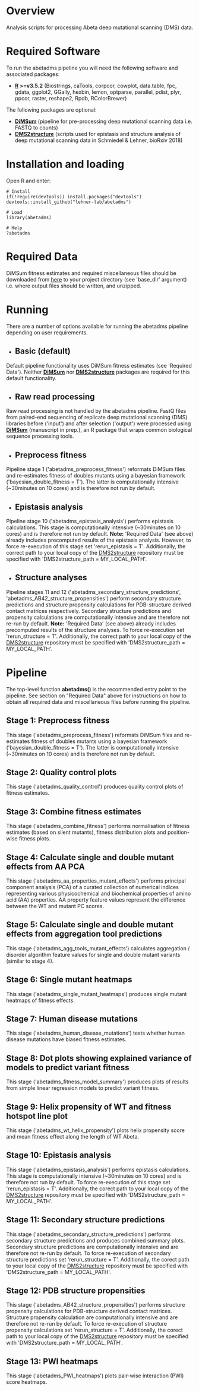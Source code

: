 # Overview

Analysis scripts for processing Abeta deep mutational scanning (DMS) data.

# Required Software

To run the abetadms pipeline you will need the following software and associated packages:

* **[R](https://www.r-project.org/) >=v3.5.2** (Biostrings, caTools, corpcor, cowplot, data.table, fpc, gdata, ggplot2, GGally, hexbin, lemon, optparse, parallel, pdist, plyr, ppcor, raster, reshape2, Rpdb, RColorBrewer)

The following packages are optional:

* **[DiMSum](https://github.com/lehner-lab/DiMSum)** (pipeline for pre-processing deep mutational scanning data i.e. FASTQ to counts)
* **[DMS2structure](https://github.com/lehner-lab/DMS2structure)** (scripts used for epistasis and structure analysis of deep mutational scanning data in Schmiedel & Lehner, bioRxiv 2018)

# Installation and loading

Open R and enter:

```
# Install
if(!require(devtools)) install.packages("devtools")
devtools::install_github("lehner-lab/abetadms")

# Load
library(abetadms)

# Help
?abetadms
```

# Required Data

DiMSum fitness estimates and required miscellaneous files should be downloaded from [here]() to your project directory (see 'base_dir' argument) i.e. where output files should be written, and unzipped.

# Running

There are a number of options available for running the abetadms pipeline depending on user requirements.

* ## Basic (default)

Default pipeline functionality uses DiMSum fitness estimates (see 'Required Data'). Neither **[DiMSum](https://github.com/lehner-lab/DiMSum)** nor **[DMS2structure](https://github.com/lehner-lab/DMS2structure)** packages are required for this default functionality.

* ## Raw read processing

Raw read processing is not handled by the abetadms pipeline. FastQ files from paired-end sequencing of replicate deep mutational scanning (DMS) libraries before ('input') and after selection ('output') were processed using **[DiMSum](https://github.com/lehner-lab/DiMSum)** (manuscript in prep.), an R package that wraps common biological sequence processing tools.

* ## Preprocess fitness

Pipeline stage 1 ('abetadms_preprocess_fitness') reformats DiMSum files and re-estimates fitness of doubles mutants using a bayesian framework ('bayesian_double_fitness = T'). The latter is computationally intensive (~30minutes on 10 cores) and is therefore not run by default.

* ## Epistasis analysis

Pipeline stage 10 ('abetadms_epistasis_analysis') performs epistasis calculations. This stage is computationally intensive (~30minutes on 10 cores) and is therefore not run by default. **Note:** 'Required Data' (see above) already includes precomputed results of the epistasis analysis. However, to force re-execution of this stage set 'rerun_epistasis = T'. Additionally, the correct path to your local copy of the [DMS2structure](https://github.com/lehner-lab/DMS2structure) repository must be specified with 'DMS2structure_path = MY_LOCAL_PATH'.

* ## Structure analyses

Pipeline stages 11 and 12 ('abetadms_secondary_structure_predictions', 'abetadms_AB42_structure_propensities') perform secondary structure predictions and structure propensity calculations for PDB-structure derived
contact matrices respectively. Secondary structure predictions and propensity calculations are computationally intensive and are therefore not re-run by default. **Note:** 'Required Data' (see above) already includes precomputed results of the structure analyses. To force re-execution set 'rerun_structure = T'. Additionally, the correct path to your local copy of the [DMS2structure](https://github.com/lehner-lab/DMS2structure) repository must be specified with 'DMS2structure_path = MY_LOCAL_PATH'.

# Pipeline

The top-level function **abetadms()** is the recommended entry point to the pipeline. See section on "Required Data" above for instructions on how to obtain all required data and miscellaneous files before running the pipeline.

## Stage 1: Preprocess fitness

This stage ('abetadms_preprocess_fitness') reformats DiMSum files and re-estimates fitness of doubles mutants using a bayesian framework ('bayesian_double_fitness = T'). The latter is computationally intensive (~30minutes on 10 cores) and is therefore not run by default.

## Stage 2: Quality control plots

This stage ('abetadms_quality_control') produces quality control plots of fitness estimates.

## Stage 3: Combine fitness estimates

This stage ('abetadms_combine_fitness') performs normalisation of fitness estimates (based on silent mutants), fitness distribution plots and position-wise fitness plots.

## Stage 4: Calculate single and double mutant effects from AA PCA

This stage ('abetadms_aa_properties_mutant_effects') performs principal component analysis (PCA) of a curated collection of numerical indices representing various physicochemical and biochemical properties of amino acid (AA) properties. AA property feature values represent the difference between the WT and mutant PC scores.

## Stage 5: Calculate single and double mutant effects from aggregation tool predictions

This stage ('abetadms_agg_tools_mutant_effects') calculates aggregation / disorder algorithm feature values for single and double mutant variants (similar to stage 4).

## Stage 6: Single mutant heatmaps

This stage ('abetadms_single_mutant_heatmaps') produces single mutant heatmaps of fitness effects.

## Stage 7: Human disease mutations

This stage ('abetadms_human_disease_mutations') tests whether human disease mutations have biased fitness estimates.

## Stage 8: Dot plots showing explained variance of models to predict variant fitness

This stage ('abetadms_fitness_model_summary') produces plots of results from simple linear regression models to predict variant fitness.

## Stage 9: Helix propensity of WT and fitness hotspot line plot

This stage ('abetadms_wt_helix_propensity') plots helix propensity score and mean fitness effect along the length of WT Abeta.

## Stage 10: Epistasis analysis

This stage ('abetadms_epistasis_analysis') performs epistasis calculations. This stage is computationally intensive (~30minutes on 10 cores) and is therefore not run by default. To force re-execution of this stage set 'rerun_epistasis = T'. Additionally, the corect path to your local copy of the [DMS2structure](https://github.com/lehner-lab/DMS2structure) repository must be specified with 'DMS2structure_path = MY_LOCAL_PATH'.

## Stage 11: Secondary structure predictions

This stage ('abetadms_secondary_structure_predictions') performs secondary structure predictions and produces combined summary plots. Secondary structure predictions are computationally intensive and are therefore not re-run by default. To force re-execution of secondary structure predictions set 'rerun_structure = T'. Additionally, the corect path to your local copy of the [DMS2structure](https://github.com/lehner-lab/DMS2structure) repository must be specified with 'DMS2structure_path = MY_LOCAL_PATH'.

## Stage 12: PDB structure propensities

This stage ('abetadms_AB42_structure_propensities') performs structure propensity calculations for PDB-structure derived
contact matrices. Structure propensity calculation are computationally intensive and are therefore not re-run by default. To force re-execution of structure propensity calculations set 'rerun_structure = T'. Additionally, the corect path to your local copy of the [DMS2structure](https://github.com/lehner-lab/DMS2structure) repository must be specified with 'DMS2structure_path = MY_LOCAL_PATH'.

## Stage 13: PWI heatmaps

This stage ('abetadms_PWI_heatmaps') plots pair-wise interaction (PWI) score heatmaps.


